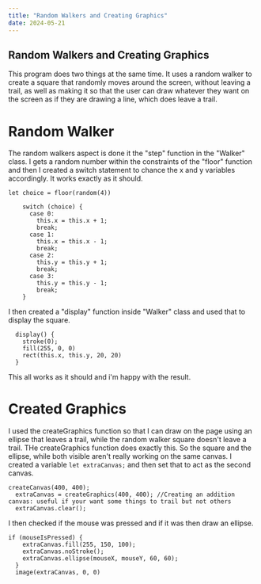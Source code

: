 ```yaml
---
title: "Random Walkers and Creating Graphics"
date: 2024-05-21
---
```


## Random Walkers and Creating Graphics

This program does two things at the same time. It uses a random walker to create a square that randomly moves around the screen, without leaving a trail, as well as making it so that the user can draw whatever they want on the screen as if they are drawing a line, which does leave a trail. 

# Random Walker

The random walkers aspect is done it the "step" function in the "Walker" class. I gets a random number within the constraints of the "floor" function and then I created a switch statement to chance the x and y variables accordingly. It works exactly as it should.

```
let choice = floor(random(4))

    switch (choice) {
      case 0:
        this.x = this.x + 1;
        break;
      case 1:
        this.x = this.x - 1;
        break;
      case 2:
        this.y = this.y + 1;
        break;
      case 3:
        this.y = this.y - 1;
        break;
    }
```

I then created a "display" function inside "Walker" class and used that to display the square.

```
  display() {
    stroke(0);
    fill(255, 0, 0)
    rect(this.x, this.y, 20, 20)
  }
```
This all works as it should and i'm happy with the result. 


# Created Graphics

I used the createGraphics function so that I can draw on the page using an ellipse that leaves a trail, while the random walker square doesn't leave a trail. THe createGraphics function does exactly this. So the square and the ellipse, while both visible aren't really working on the same canvas. I created a variable `let extraCanvas;` and then set that to act as the second canvas. 

```
createCanvas(400, 400);
  extraCanvas = createGraphics(400, 400); //Creating an addition canvas: useful if your want some things to trail but not others
  extraCanvas.clear();
```

I then checked if the mouse was pressed and if it was then draw an ellipse. 
```
if (mouseIsPressed) {
    extraCanvas.fill(255, 150, 100);
    extraCanvas.noStroke();
    extraCanvas.ellipse(mouseX, mouseY, 60, 60);
  }
  image(extraCanvas, 0, 0)
```

